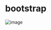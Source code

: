 # bootstrap


![image](https://github.com/user-attachments/assets/80632cff-aff6-43e1-a649-b88de5fbba7d)
